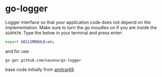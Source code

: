 # go-logger

Logger interface so that your application code does not depend on the implementation.
Make sure to turn the go moudles on if you are inside the `$GOPATH`. Type the below in your terminal and press enter:

```bash
export GO111MODULE=on;
```

and for use:
```
go get github.com/navono/go-logger
```

base code initially from [amitrai48](github.com/amitrai48/logger).
